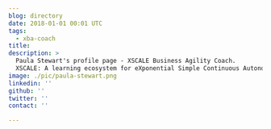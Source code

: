 ```yaml
---
blog: directory
date: 2018-01-01 00:01 UTC
tags:
  - xba-coach
title: 
description: >
  Paula Stewart's profile page - XSCALE Business Agility Coach.
  XSCALE: A learning ecosystem for eXponential Simple Continuous Autonomous Learning Ecosystems
image: ./pic/paula-stewart.png
linkedin: ''
github: ''
twitter: ''
contact: ''

---
```

